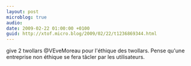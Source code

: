 ```yaml
---
layout: post
microblog: true
audio: 
date: 2009-02-22 01:00:00 +0100
guid: http://xtof.micro.blog/2009/02/22/t1236869344.html
---
```

give 2 twollars @VEveMoreau pour l'éthique des twollars. Pense qu'une entreprise non éthique se fera tâcler par les utilisateurs.
